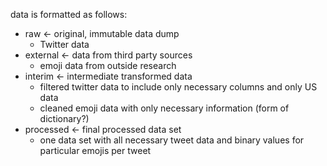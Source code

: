 data is formatted as follows:
- raw  <- original, immutable data dump
  - Twitter data
- external  <- data from third party sources
  - emoji data from outside research
- interim  <- intermediate transformed data
  - filtered twitter data to include only necessary columns and only US data
  - cleaned emoji data with only necessary information (form of dictionary?)
- processed  <- final processed data set
  - one data set with all necessary tweet data and binary values for particular emojis per tweet
